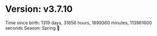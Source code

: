 # Version: v3.7.10
Time since birth: 1319 days, 31656 hours, 1899360 minutes, 113961600 seconds
Season: Spring 🌸
